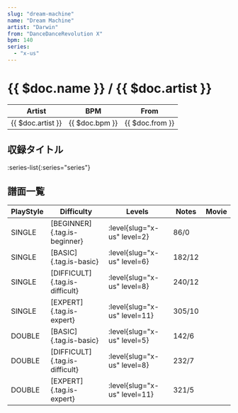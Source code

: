 ```yaml
---
slug: "dream-machine"
name: "Dream Machine"
artist: "Darwin"
from: "DanceDanceRevolution X"
bpm: 140
series:
  - "x-us"
---
```


# {{ $doc.name }} / {{ $doc.artist }}

|Artist|BPM|From|
|------|---|----|
|{{ $doc.artist }}|{{ $doc.bpm }}|{{ $doc.from }}|

## 収録タイトル

:series-list{:series="series"}

## 譜面一覧

|PlayStyle|Difficulty|Levels|Notes|Movie|
|---------|----------|------|-----|-----|
|SINGLE|[BEGINNER]{.tag.is-beginner}|<div class="field is-grouped is-grouped-multiline"> :level{slug="x-us" level=2}</div>|86/0||
|SINGLE|[BASIC]{.tag.is-basic}|<div class="field is-grouped is-grouped-multiline"> :level{slug="x-us" level=6}</div>|182/12||
|SINGLE|[DIFFICULT]{.tag.is-difficult}|<div class="field is-grouped is-grouped-multiline"> :level{slug="x-us" level=8}</div>|240/12||
|SINGLE|[EXPERT]{.tag.is-expert}|<div class="field is-grouped is-grouped-multiline"> :level{slug="x-us" level=11}</div>|305/10||
|DOUBLE|[BASIC]{.tag.is-basic}|<div class="field is-grouped is-grouped-multiline"> :level{slug="x-us" level=5}</div>|142/6||
|DOUBLE|[DIFFICULT]{.tag.is-difficult}|<div class="field is-grouped is-grouped-multiline"> :level{slug="x-us" level=8}</div>|232/7||
|DOUBLE|[EXPERT]{.tag.is-expert}|<div class="field is-grouped is-grouped-multiline"> :level{slug="x-us" level=11}</div>|321/5||
